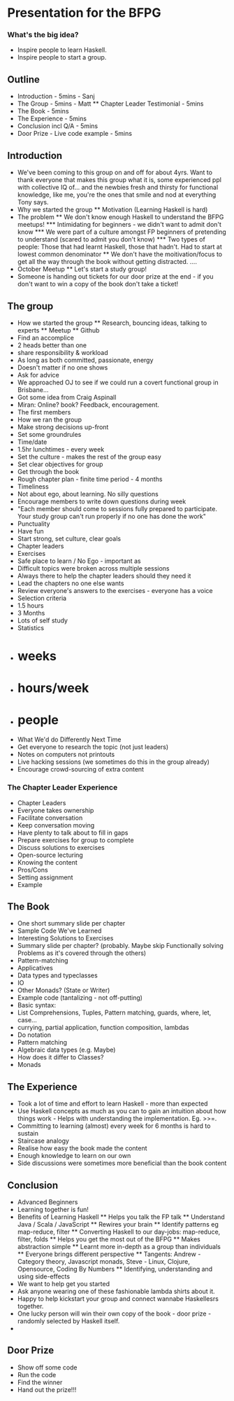 # Presentation for the BFPG

### What's the big idea?
* Inspire people to learn Haskell.  
* Inspire people to start a group.

## Outline
* Introduction - 5mins - Sanj
* The Group - 5mins - Matt
** Chapter Leader Testimonial - 5mins
* The Book - 5mins
* The Experience - 5mins
* Conclusion incl Q/A - 5mins
* Door Prize - Live code example - 5mins


## Introduction
* We've been coming to this group on and off for about 4yrs. Want to thank everyone that makes this group what it is, some experienced ppl with collective IQ of... and the newbies fresh and thirsty for functional knowledge, like me, you're the ones that smile and nod at everything Tony says.
* Why we started the group
** Motivation (Learning Haskell is hard)
* The problem
** We don't know enough Haskell to understand the BFPG meetups!
*** Intimidating for beginners - we didn't want to admit don't know
*** We were part of a culture amongst FP beginners of pretending to understand (scared to admit you don't know)
*** Two types of people: Those that had learnt Haskell, those that hadn't. Had to start at lowest common denominator
** We don't have the moitivation/focus to get all the way through the book without getting distracted.
....
* October Meetup
** Let's start a study group!
* Someone is handing out tickets for our door prize at the end - if you don't want to win a copy of the book don't take a ticket!



## The group
* How we started the group
** Research, bouncing ideas, talking to experts
** Meetup
** Github
* Find an accomplice
 * 2 heads better than one
 * share responsibility & workload
  * As long as both committed, passionate, energy
   * Doesn't matter if no one shows
* Ask for advice
 * We approached OJ to see if we could run a covert functional group in Brisbane...
 * Got some idea from Craig Aspinall 
 * Miran: Online? book? Feedback, encouragement.
* The first members
* How we ran the group
 * Make strong decisions up-front
 * Set some groundrules
  * Time/date
  * 1.5hr lunchtimes - every week
  * Set the culture - makes the rest of the group easy
  * Set clear objectives for group 
   * Get through the book
   * Rough chapter plan - finite time period - 4 months
   * Timeliness
  * Not about ego, about learning. No silly questions
  * Encourage members to write down questions during week
  * "Each member should come to sessions fully prepared to participate. Your study group can't run properly if no one has done the work"
  * Punctuality
  * Have fun
  * Start strong, set culture, clear goals
  * Chapter leaders
 * Exercises
 * Safe place to learn / No Ego - important as 
 * Difficult topics were broken across multiple sessions
 * Always there to help the chapter leaders should they need it
 * Lead the chapters no one else wants
 * Review everyone's answers to the exercises - everyone has a voice
* Selection criteria
 * 1.5 hours
 * 3 Months
 * Lots of self study
* Statistics
 * # weeks
 * # hours/week
 * # people
* What We'd do Differently Next Time
 * Get everyone to research the topic (not just leaders)
 * Notes on computers not printouts
 * Live hacking sessions (we sometimes do this in the group already)
 * Encourage crowd-sourcing of extra content

 
### The Chapter Leader Experience
* Chapter Leaders
 * Everyone takes ownership
 * Facilitate conversation
 * Keep conversation moving
 * Have plenty to talk about to fill in gaps
 * Prepare exercises for group to complete
 * Discuss solutions to exercises
 * Open-source lecturing
* Knowing the content
* Pros/Cons
* Setting assignment
 * Example


## The Book
* One short summary slide per chapter
* Sample Code We've Learned
 * Interesting Solutions to Exercises
 * Summary slide per chapter? (probably. Maybe skip Functionally solving Problems as it's covered through the others)
 * Pattern-matching
 * Applicatives
 * Data types and typeclasses
 * IO
 * Other Monads? (State or Writer)
* Example code (tantalizing - not off-putting)
 * Basic syntax: 
  * List Comprehensions, Tuples, Pattern matching, guards, where, let, case... 
  * currying, partial application, function composition, lambdas
 * Do notation
 * Pattern matching
 * Algebraic data types (e.g. Maybe)
  * How does it differ to Classes?
 * Monads


## The Experience
* Took a lot of time and effort to learn Haskell - more than expected
* Use Haskell concepts as much as you can to gain an intuition about how things work - Helps with understanding 
the implementation. Eg. >>=.
* Committing to learning (almost) every week for 6 months is hard to sustain
* Staircase analogy
* Realise how easy the book made the content
* Enough knowledge to learn on our own
* Side discussions were sometimes more beneficial than the book content
 
## Conclusion
* Advanced Beginners
* Learning together is fun!
* Benefits of Learning Haskell
** Helps you talk the FP talk
** Understand Java / Scala / JavaScript 
** Rewires your brain
** Identify patterns eg map-reduce, filter
** Converting Haskell to our day-jobs: map-reduce, filter, folds
** Helps you get the most out of the BFPG
** Makes abstraction simple
** Learnt more in-depth as a group than individuals
** Everyone brings different perspective
** Tangents: Andrew - Category theory, Javascript monads, Steve - Linux, Clojure, Opensource, Coding By Numbers
** Identifying, understanding and using side-effects
* We want to help get you started
 * Ask anyone wearing one of these fashionable lambda shirts about it.
 * Happy to help kickstart your group and connect wannabe Haskellesrs together.
* One lucky person will win their own copy of the book - door prize - randomly selected by Haskell itself.
* 

## Door Prize
* Show off some code
* Run the code
* Find the winner
* Hand out the prize!!!

